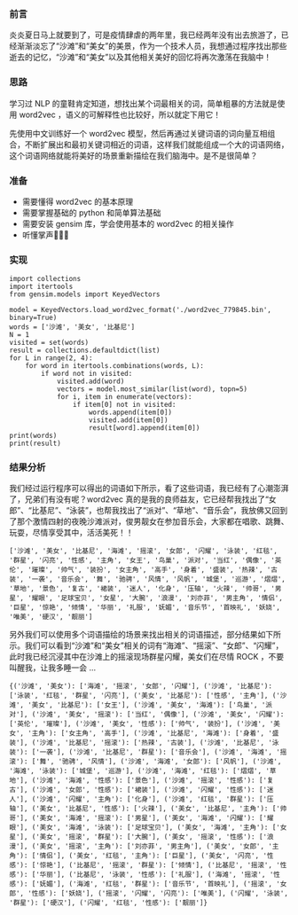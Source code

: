 ### 前言

炎炎夏日马上就要到了，可是疫情肆虐的两年里，我已经两年没有出去旅游了，已经渐渐淡忘了“沙滩”和“美女”的美景，作为一个技术人员，我想通过程序找出那些逝去的记忆，“沙滩”和“美女”以及其他相关美好的回忆将再次激荡在我脑中！

### 思路

学习过 NLP 的童鞋肯定知道，想找出某个词最相关的词，简单粗暴的方法就是使用 word2vec ，语义的可解释性也比较好，所以就定下用它！

先使用中文训练好一个 word2vec 模型，然后再通过关键词语的词向量互相组合，不断扩展出和最初关键词相近的词语，这样我们就能组成一个大的词语网络，这个词语网络就能将美好的场景重新描绘在我们脑海中。是不是很简单？

### 准备

* 需要懂得 word2vec 的基本原理
* 需要掌握基础的 python 和简单算法基础
* 需要安装 gensim 库，学会使用基本的 word2vec 的相关操作
* 听懂掌声👏👏👏




### 实现


	import collections
	import itertools
	from gensim.models import KeyedVectors
	
	model = KeyedVectors.load_word2vec_format('./word2vec_779845.bin', binary=True)
	words = ['沙滩', '美女', '比基尼']
	N = 1
	visited = set(words)
	result = collections.defaultdict(list)
	for L in range(2, 4):
	    for word in itertools.combinations(words, L):
	        if word not in visited:
	            visited.add(word)
	            vectors = model.most_similar(list(word), topn=5)
	            for i, item in enumerate(vectors):
	                if item[0] not in visited:
	                    words.append(item[0])
	                    visited.add(item[0])
	                    result[word].append(item[0])
	print(words)
	print(result)


### 结果分析

我们经过运行程序可以得出的词语如下所示，看了这些词语，我已经有了心潮澎湃了，兄弟们有没有呢？word2vec 真的是我的良师益友，它已经帮我找出了“女郎”、“比基尼”、“泳装”，也帮我找出了“派对”、“草地”、“音乐会”，我放佛又回到了那个激情四射的夜晚沙滩派对，俊男靓女在参加音乐会，大家都在唱歌、跳舞、玩耍，尽情享受其中，活活美死！！

	['沙滩', '美女', '比基尼', '海滩', '摇滚', '女郎', '闪耀', '泳装', '红毯', '群星', '闪亮', '性感', '主角', '女王', '鸟巢', '派对', '当红', '偶像', '英伦', '璀璨', '帅气', '装扮', '女主角', '高手', '身着', '盛装', '热辣', '古装', '一袭', '音乐会', '舞', '驰骋', '风情', '风帆', '城堡', '巡游', '熠熠', '草地', '景色', '复古', '裙装', '迷人', '化身', '压轴', '火辣', '帅哥', '男星', '耀眼', '足球宝贝', '女星', '大腕', '浪漫', '刘亦菲', '男主角', '情侣', '巨星', '惊艳', '倾情', '华丽', '礼服', '妩媚', '音乐节', '首映礼', '妖娆', '唯美', '硬汉', '靓丽']

另外我们可以使用多个词语描绘的场景来找出相关的词语描述，部分结果如下所示。我们可以看到“沙滩”和“美女”相关的词有“海滩”、“摇滚”、“女郎”、“闪耀”，此时我已经沉浸其中在沙滩上的摇滚现场群星闪耀，美女们在尽情 ROCK ，不要叫醒我，让我多睡一会 ...



	{('沙滩', '美女'): ['海滩', '摇滚', '女郎', '闪耀'], ('沙滩', '比基尼'): ['泳装', '红毯', '群星', '闪亮'], ('美女', '比基尼'): ['性感', '主角'], ('沙滩', '美女', '比基尼'): ['女王'], ('沙滩', '美女', '海滩'): ['鸟巢', '派对'], ('沙滩', '美女', '摇滚'): ['当红', '偶像'], ('沙滩', '美女', '闪耀'): ['英伦', '璀璨'], ('沙滩', '美女', '性感'): ['帅气', '装扮'], ('沙滩', '美女', '主角'): ['女主角', '高手'], ('沙滩', '比基尼', '海滩'): ['身着', '盛装'], ('沙滩', '比基尼', '摇滚'): ['热辣', '古装'], ('沙滩', '比基尼', '泳装'): ['一袭'], ('沙滩', '比基尼', '群星'): ['音乐会'], ('沙滩', '海滩', '摇滚'): ['舞', '驰骋', '风情'], ('沙滩', '海滩', '女郎'): ['风帆'], ('沙滩', '海滩', '泳装'): ['城堡', '巡游'], ('沙滩', '海滩', '红毯'): ['熠熠', '草地'], ('沙滩', '海滩', '性感'): ['景色'], ('沙滩', '摇滚', '性感'): ['复古'], ('沙滩', '女郎', '性感'): ['裙装'], ('沙滩', '闪耀', '性感'): ['迷人'], ('沙滩', '闪耀', '主角'): ['化身'], ('沙滩', '红毯', '群星'): ['压轴'], ('美女', '比基尼', '性感'): ['火辣'], ('美女', '比基尼', '主角'): ['帅哥'], ('美女', '海滩', '摇滚'): ['男星'], ('美女', '海滩', '闪耀'): ['耀眼'], ('美女', '海滩', '泳装'): ['足球宝贝'], ('美女', '海滩', '主角'): ['女星'], ('美女', '摇滚', '群星'): ['大腕'], ('美女', '摇滚', '性感'): ['浪漫'], ('美女', '摇滚', '主角'): ['刘亦菲', '男主角'], ('美女', '女郎', '主角'): ['情侣'], ('美女', '红毯', '主角'): ['巨星'], ('美女', '闪亮', '性感'): ['惊艳'], ('比基尼', '摇滚', '群星'): ['倾情'], ('比基尼', '摇滚', '性感'): ['华丽'], ('比基尼', '泳装', '性感'): ['礼服'], ('海滩', '摇滚', '性感'): ['妩媚'], ('海滩', '红毯', '群星'): ['音乐节', '首映礼'], ('摇滚', '女郎', '性感'): ['妖娆'], ('摇滚', '闪耀', '闪亮'): ['唯美'], ('闪耀', '泳装', '群星'): ['硬汉'], ('闪耀', '红毯', '性感'): ['靓丽']}
